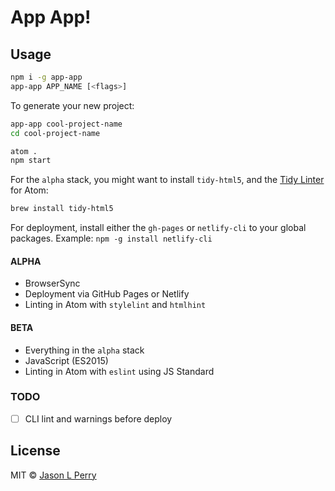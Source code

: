 # App App!

## Usage

```bash
npm i -g app-app
app-app APP_NAME [<flags>]
```

To generate your new project:

```bash
app-app cool-project-name
cd cool-project-name

atom .
npm start
```

For the `alpha` stack, you might want to install `tidy-html5`, and the [Tidy Linter](https://atom.io/packages/linter-tidy) for Atom:

```bash
brew install tidy-html5
```

For deployment, install either the `gh-pages` or `netlify-cli` to your global packages. Example: `npm -g install netlify-cli`

#### ALPHA

* BrowserSync
* Deployment via GitHub Pages or Netlify
* Linting in Atom with `stylelint` and `htmlhint`

#### BETA

* Everything in the `alpha` stack
* JavaScript (ES2015)
* Linting in Atom with `eslint` using JS Standard

### TODO

* [ ] CLI lint and warnings before deploy

## License

MIT &copy; [Jason L Perry](https://github.com/ambethia)
